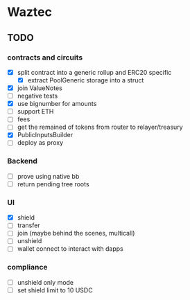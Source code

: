 # Waztec

## TODO

### contracts and circuits

- [x] split contract into a generic rollup and ERC20 specific
  - [x] extract PoolGeneric storage into a struct
- [x] join ValueNotes
- [ ] negative tests
- [x] use bignumber for amounts
- [ ] support ETH
- [ ] fees
- [ ] get the remained of tokens from router to relayer/treasury
- [x] PublicInputsBuilder
- [ ] deploy as proxy

### Backend

- [ ] prove using native bb
- [ ] return pending tree roots

### UI

- [x] shield
- [ ] transfer
- [ ] join (maybe behind the scenes, multicall)
- [ ] unshield
- [ ] wallet connect to interact with dapps

### compliance

- [ ] unshield only mode
- [ ] set shield limit to 10 USDC
